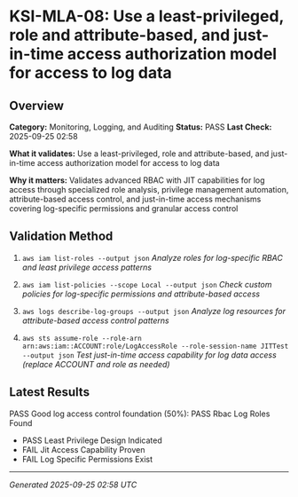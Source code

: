 # KSI-MLA-08: Use a least-privileged, role and attribute-based, and just-in-time access authorization model for access to log data

## Overview

**Category:** Monitoring, Logging, and Auditing
**Status:** PASS
**Last Check:** 2025-09-25 02:58

**What it validates:** Use a least-privileged, role and attribute-based, and just-in-time access authorization model for access to log data

**Why it matters:** Validates advanced RBAC with JIT capabilities for log access through specialized role analysis, privilege management automation, attribute-based access control, and just-in-time access mechanisms covering log-specific permissions and granular access control

## Validation Method

1. `aws iam list-roles --output json`
   *Analyze roles for log-specific RBAC and least privilege access patterns*

2. `aws iam list-policies --scope Local --output json`
   *Check custom policies for log-specific permissions and attribute-based access*

3. `aws logs describe-log-groups --output json`
   *Analyze log resources for attribute-based access control patterns*

4. `aws sts assume-role --role-arn arn:aws:iam::ACCOUNT:role/LogAccessRole --role-session-name JITTest --output json`
   *Test just-in-time access capability for log data access (replace ACCOUNT and role as needed)*

## Latest Results

PASS Good log access control foundation (50%): PASS Rbac Log Roles Found
- PASS Least Privilege Design Indicated
- FAIL Jit Access Capability Proven
- FAIL Log Specific Permissions Exist

---
*Generated 2025-09-25 02:58 UTC*